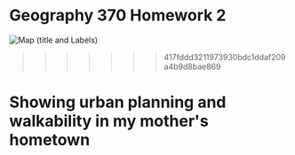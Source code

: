 # Geography 370 Homework 2


![Map (title and Labels)](https://user-images.githubusercontent.com/112418269/187817383-e41d8b45-8ec5-4e71-9e43-2c15bd5c83a2.png)
>>>>>>> 417fddd3211973930bdc1ddaf209a4b9d8bae869

# Showing urban planning and walkability in my mother's hometown